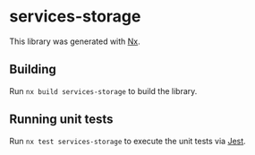 # services-storage

This library was generated with [Nx](https://nx.dev).

## Building

Run `nx build services-storage` to build the library.

## Running unit tests

Run `nx test services-storage` to execute the unit tests via [Jest](https://jestjs.io).
